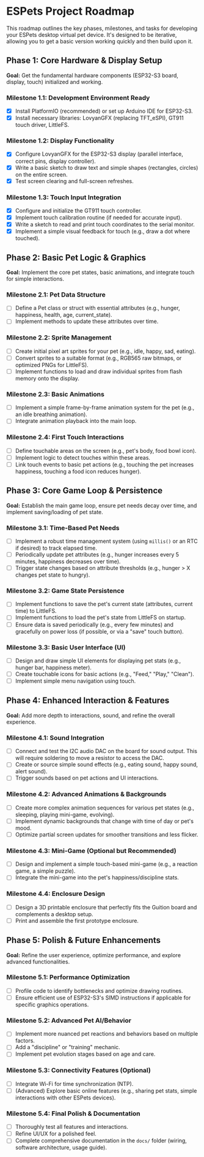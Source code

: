 # ESPets Project Roadmap

This roadmap outlines the key phases, milestones, and tasks for developing your ESPets desktop virtual pet device. It's designed to be iterative, allowing you to get a basic version working quickly and then build upon it.

## Phase 1: Core Hardware & Display Setup

**Goal:** Get the fundamental hardware components (ESP32-S3 board, display, touch) initialized and working.

### Milestone 1.1: Development Environment Ready

* [x] Install PlatformIO (recommended) or set up Arduino IDE for ESP32-S3.
* [x] Install necessary libraries: LovyanGFX (replacing TFT_eSPI), GT911 touch driver, LittleFS.

### Milestone 1.2: Display Functionality

* [x] Configure LovyanGFX for the ESP32-S3 display (parallel interface, correct pins, display controller).
* [x] Write a basic sketch to draw text and simple shapes (rectangles, circles) on the entire screen.
* [x] Test screen clearing and full-screen refreshes.

### Milestone 1.3: Touch Input Integration

* [x] Configure and initialize the GT911 touch controller.
* [x] Implement touch calibration routine (if needed for accurate input).
* [x] Write a sketch to read and print touch coordinates to the serial monitor.
* [x] Implement a simple visual feedback for touch (e.g., draw a dot where touched).

## Phase 2: Basic Pet Logic & Graphics

**Goal:** Implement the core pet states, basic animations, and integrate touch for simple interactions.

### Milestone 2.1: Pet Data Structure

* [ ] Define a Pet class or struct with essential attributes (e.g., hunger, happiness, health, age, current_state).
* [ ] Implement methods to update these attributes over time.

### Milestone 2.2: Sprite Management

* [ ] Create initial pixel art sprites for your pet (e.g., idle, happy, sad, eating).
* [ ] Convert sprites to a suitable format (e.g., RGB565 raw bitmaps, or optimized PNGs for LittleFS).
* [ ] Implement functions to load and draw individual sprites from flash memory onto the display.

### Milestone 2.3: Basic Animations

* [ ] Implement a simple frame-by-frame animation system for the pet (e.g., an idle breathing animation).
* [ ] Integrate animation playback into the main loop.

### Milestone 2.4: First Touch Interactions

* [ ] Define touchable areas on the screen (e.g., pet's body, food bowl icon).
* [ ] Implement logic to detect touches within these areas.
* [ ] Link touch events to basic pet actions (e.g., touching the pet increases happiness, touching a food icon reduces hunger).

## Phase 3: Core Game Loop & Persistence

**Goal:** Establish the main game loop, ensure pet needs decay over time, and implement saving/loading of pet state.

### Milestone 3.1: Time-Based Pet Needs

* [ ] Implement a robust time management system (using `millis()` or an RTC if desired) to track elapsed time.
* [ ] Periodically update pet attributes (e.g., hunger increases every 5 minutes, happiness decreases over time).
* [ ] Trigger state changes based on attribute thresholds (e.g., hunger > X changes pet state to hungry).

### Milestone 3.2: Game State Persistence

* [ ] Implement functions to save the pet's current state (attributes, current time) to LittleFS.
* [ ] Implement functions to load the pet's state from LittleFS on startup.
* [ ] Ensure data is saved periodically (e.g., every few minutes) and gracefully on power loss (if possible, or via a "save" touch button).

### Milestone 3.3: Basic User Interface (UI)

* [ ] Design and draw simple UI elements for displaying pet stats (e.g., hunger bar, happiness meter).
* [ ] Create touchable icons for basic actions (e.g., "Feed," "Play," "Clean").
* [ ] Implement simple menu navigation using touch.

## Phase 4: Enhanced Interaction & Features

**Goal:** Add more depth to interactions, sound, and refine the overall experience.

### Milestone 4.1: Sound Integration

* [ ] Connect and test the I2C audio DAC on the board for sound output. This will require soldering to move a resistor to access the DAC.
* [ ] Create or source simple sound effects (e.g., eating sound, happy sound, alert sound).
* [ ] Trigger sounds based on pet actions and UI interactions.

### Milestone 4.2: Advanced Animations & Backgrounds

* [ ] Create more complex animation sequences for various pet states (e.g., sleeping, playing mini-game, evolving).
* [ ] Implement dynamic backgrounds that change with time of day or pet's mood.
* [ ] Optimize partial screen updates for smoother transitions and less flicker.

### Milestone 4.3: Mini-Game (Optional but Recommended)

* [ ] Design and implement a simple touch-based mini-game (e.g., a reaction game, a simple puzzle).
* [ ] Integrate the mini-game into the pet's happiness/discipline stats.

### Milestone 4.4: Enclosure Design

* [ ] Design a 3D printable enclosure that perfectly fits the Guition board and complements a desktop setup.
* [ ] Print and assemble the first prototype enclosure.

## Phase 5: Polish & Future Enhancements

**Goal:** Refine the user experience, optimize performance, and explore advanced functionalities.

### Milestone 5.1: Performance Optimization

* [ ] Profile code to identify bottlenecks and optimize drawing routines.
* [ ] Ensure efficient use of ESP32-S3's SIMD instructions if applicable for specific graphics operations.

### Milestone 5.2: Advanced Pet AI/Behavior

* [ ] Implement more nuanced pet reactions and behaviors based on multiple factors.
* [ ] Add a "discipline" or "training" mechanic.
* [ ] Implement pet evolution stages based on age and care.

### Milestone 5.3: Connectivity Features (Optional)

* [ ] Integrate Wi-Fi for time synchronization (NTP).
* [ ] (Advanced) Explore basic online features (e.g., sharing pet stats, simple interactions with other ESPets devices).

### Milestone 5.4: Final Polish & Documentation

* [ ] Thoroughly test all features and interactions.
* [ ] Refine UI/UX for a polished feel.
* [ ] Complete comprehensive documentation in the `docs/` folder (wiring, software architecture, usage guide).
